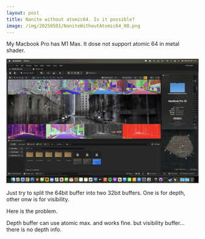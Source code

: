 ```yaml
---
layout: post
title: Nanite without atomic64. Is it possible?
image: /img/20250501/NaniteWithoutAtomic64_00.png
---
```


My Macbook Pro has M1 Max. It dose not support atomic 64 in metal shader.

![TestScene0](/img/20250501/NaniteWithoutAtomic64_00.png)

Just try to split the 64bit buffer into two 32bit buffers. One is for depth, other onw is for visibility.

Here is the problem.

Depth buffer can use atomic max. and works fine. but visibility buffer... there is no depth info.
